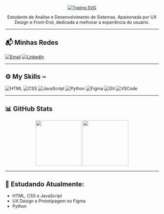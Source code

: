 <div align="center">
  <a href="https://git.io/typing-svg"><img
      src="https://readme-typing-svg.demolab.com?font=Fira+Code&pause=1000&color=F733AD&center=true&vCenter=true&width=435&lines=Welcome+to+my+profile!"
      alt="Typing SVG" /></a>
</div>

<p align="center">
Estudante de Análise e Desenvolvimento de Sistemas.
Apaixonada por UX Design e Front-End, dedicada a melhorar a experiência do usuário.
</p>

---

## 📬 Minhas Redes

[![Email](https://img.shields.io/badge/Email-333333?style=for-the-badge&logo=gmail&logoColor=white)](mailto:smnunes99@gmail.com)
[![LinkedIn](https://img.shields.io/badge/LinkedIn-0A66C2?style=for-the-badge&logo=linkedin&logoColor=white)](https://www.linkedin.com/in/sthefanymenezes1/)

---

## ⚙️ My Skills ~

![HTML](https://img.shields.io/badge/HTML5-E34F26?style=flat&logo=html5&logoColor=white)
![CSS](https://img.shields.io/badge/CSS3-1572B6?style=flat&logo=css3&logoColor=white)
![JavaScript](https://img.shields.io/badge/JavaScript-F7DF1E?style=flat&logo=javascript&logoColor=black)
![Python](https://img.shields.io/badge/Python-3776AB?style=flat&logo=python&logoColor=white)
![Figma](https://img.shields.io/badge/Figma-F24E1E?style=flat&logo=figma&logoColor=white)
![Git](https://img.shields.io/badge/Git-F05032?style=flat&logo=git&logoColor=white)
![VSCode](https://img.shields.io/badge/VS_Code-007ACC?style=flat&logo=visual-studio-code&logoColor=white)

---

## 📊 GitHub Stats

<div align="center">
  <img height="150em" src="https://github-readme-stats.vercel.app/api?username=sthern2&show_icons=true&theme=radical"/>
  <img height="150em" src="https://github-readme-stats.vercel.app/api/top-langs/?username=sthern2&layout=compact&theme=radical"/>
</div>

---

## 🎨 Estudando Atualmente:
- HTML, CSS e JavaScript
- UX Design e Prototipagem no Figma
- Python 

